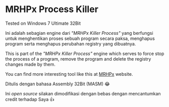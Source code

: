 # MRHPx Process Killer


Tested on Windows 7 Ultimate 32Bit


Ini adalah sebagian engine dari *"MRHPx Killer Process"* yang berfungsi untuk menghentikan proses sebuah program secara paksa, menghapus program serta menghapus perubahan registry yang dibuatnya.

This is part of the *"MRHPx Killer Process"* engine which serves to force stop the process of a program, remove the program and delete the registry changes made by them.

You can find more interesting tool like this at [MRHPx](http://www.mrhpx.com/) website.


Ditulis dengan bahasa Assembly 32Bit (MASM) :joy:


Ini *open source* silakan dimodifikasi dengan bebas dengan mencantumkan credit terhadap Saya :thumbsup:



